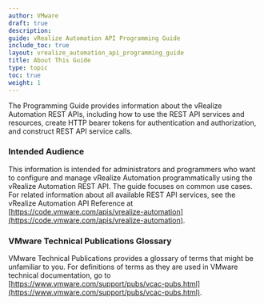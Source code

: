 ```yaml
---
author: VMware
draft: true
description:
guide: vRealize Automation API Programming Guide
include_toc: true
layout: vrealize_automation_api_programming_guide
title: About This Guide
type: topic
toc: true
weight: 1
---
```

The Programming Guide provides information about the vRealize Automation REST APIs, including how to use the REST API services and resources, create HTTP bearer tokens for authentication and authorization, and construct REST API service calls.

### Intended Audience

This information is intended for administrators and programmers who want to configure and manage vRealize Automation programmatically using the vRealize Automation REST API. The guide focuses on common use cases. For related information about all available REST API services, see the vRealize Automation API Reference at [https://code.vmware.com/apis/vrealize-automation](https://code.vmware.com/apis/vrealize-automation).

### VMware Technical Publications Glossary

VMware Technical Publications provides a glossary of terms that might be unfamiliar to you. For definitions of terms as they are used in VMware technical documentation, go to [https://www.vmware.com/support/pubs/vcac-pubs.html](https://www.vmware.com/support/pubs/vcac-pubs.html).
